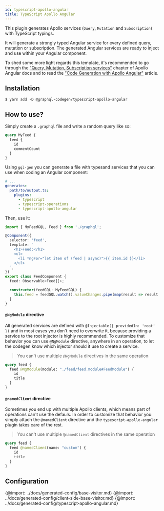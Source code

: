 ```yaml
---
id: typescript-apollo-angular
title: TypeScript Apollo Angular
---
```


This plugin generates Apollo services (`Query`, `Mutation` and `Subscription`) with TypeScript typings.

It will generate a strongly typed Angular service for every defined query, mutation or subscription. The generated Angular services are ready to inject and use within your Angular component.

To shed some more light regards this template, it's recommended to go through the ["Query, Mutation, Subscription services"](http://apollographql.com/docs/angular/basics/services.html) chapter of Apollo Angular docs and to read the ["Code Generation with Apollo Angular"](https://medium.com/the-guild/apollo-angular-code-generation-7903da1f8559) article.

## Installation

    $ yarn add -D @graphql-codegen/typescript-apollo-angular

## How to use?

Simply create a `.graphql` file and write a random query like so:

```graphql
query MyFeed {
  feed {
    id
    commentCount
  }
}
```

Using `gql-gen` you can generate a file with typesand services that you can use when coding an Angular component:

```yaml
# ...
generates:
  path/to/output.ts:
    plugins:
      - typescript
      - typescript-operations
      - typescript-apollo-angular
```

Then, use it:

```ts
import { MyFeedGQL, Feed } from './graphql';

@Component({
  selector: 'feed',
  template: `
    <h1>Feed:</h1>
    <ul>
      <li *ngFor="let item of (feed | async)">{{ item.id }}</li>
    </ul>
  `,
})
export class FeedComponent {
  feed: Observable<Feed[]>;

  constructor(feedGQL: MyFeedGQL) {
    this.feed = feedGQL.watch().valueChanges.pipe(map(result => result.data.feed));
  }
}
```

#### `@NgModule` directive

All generated services are defined with `@Injectable({ providedIn: 'root' })` and in most cases you don't need to overwrite it, because providing a service to the root injector is highly recommended. To customize that behavior you can use `@NgModule` directive, anywhere in an operation, to let the codegen know which injector should it use to create a service.

> You can't use multiple `@NgModule` directives in the same operation

```graphql
query feed {
  feed @NgModule(module: "./feed/feed.module#FeedModule") {
    id
    title
  }
}
```

#### `@namedClient` directive

Sometimes you end up with multiple Apollo clients, which means part of operations can't use the defauls. In order to customize that behavior you simply attach the `@namedClient` directive and the `typescript-apollo-angular` plugin takes care of the rest.

> You can't use multiple `@namedClient` directives in the same operation

```graphql
query feed {
  feed @namedClient(name: "custom") {
    id
    title
  }
}
```

## Configuration

{@import: ../docs/generated-config/base-visitor.md}
{@import: ../docs/generated-config/client-side-base-visitor.md}
{@import: ../docs/generated-config/typescript-apollo-angular.md}
